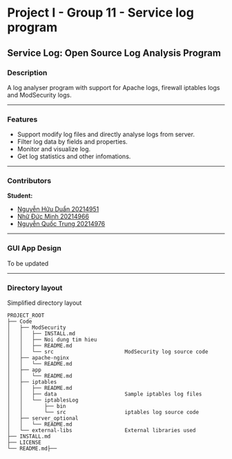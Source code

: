 # Project I - Group 11 - Service log program
## Service Log: Open Source Log Analysis Program
### Description

A log analyser program with support for Apache logs, firewall iptables logs and ModSecurity logs.

---------------
### Features
- Support modify log files and directly analyse logs from server.
- Filter log data by fields and properties.
- Monitor and visualize log.
- Get log statistics and other infomations.
---------------
### Contributors
**Student:**
- [Nguyễn Hữu Duẩn 20214951](https://github.com/DuanNH214951) 
- [Nhữ Đức Minh 20214966](https://github.com/NhuDucMinh20214966)
- [Nguyễn Quốc Trung 20214976](https://github.com/TrungNQ214976)
---------------
### GUI App Design

To be updated

---------------
### Directory layout
Simplified directory layout
```
PROJECT_ROOT
├── Code
│   ├── ModSecurity            
│   │   ├── INSTALL.md
│   │   ├── Noi dung tim hieu
│   │   ├── README.md
│   │   └── src                       ModSecurity log source code
│   ├── apache-nginx
│   │   └── README.md
│   ├── app
│   │   └── README.md
│   ├── iptables
│   │   ├── README.md
│   │   ├── data                      Sample iptables log files
│   │   └── iptablesLog
│   │       ├── bin
│   │       └── src                   iptables log source code
│   ├── server_optional
│   │   └── README.md
│   └── external-libs                 External libraries used
├── INSTALL.md
├── LICENSE
└── README.md├── 
```
